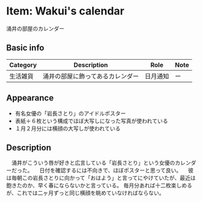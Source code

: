 # Item: Wakui's calendar

涌井の部屋のカレンダー

## Basic info

| Category | Description | Role | Note |
| --- | --- | --- | --- |
| 生活雑貨 | 涌井の部屋に飾ってあるカレンダー | 日月通知 | ー |

## Appearance

- 有名女優の「岩長さとり」のアイドルポスター
- 表紙＋６枚という構成でほぼ大写しになった写真が使われている
- １月２月分には横顔の大写しが使われている

## Description

　涌井がこういう唇が好きと広言している「岩長さとり」という女優のカレンダーだった。
　日付を確認するには不向きで、ほぼポスターと思って良い。
　彼は毎朝この岩長さとりに向かって「おはよう」と言ってにやけていたが、最近は飽きたのか、早く春にならないかと言っている。
毎月分あれば十二枚楽しめるが、これでは二ヶ月ずっと同じ横顔を眺めていなければならない。

